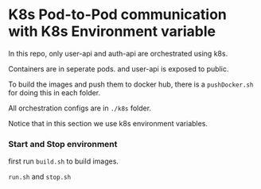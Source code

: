 # K8s Pod-to-Pod communication with K8s Environment variable

In this repo, only user-api and auth-api are orchestrated using k8s.

Containers are in seperate pods. and user-api is exposed to public.

To build the images and push them to docker hub, there is a `pushDocker.sh` for doing this in each folder.

All orchestration configs are in `./k8s` folder.

Notice that in this section we use k8s environment variables.

### Start and Stop environment

first run `build.sh` to build images.

`run.sh` and `stop.sh`
